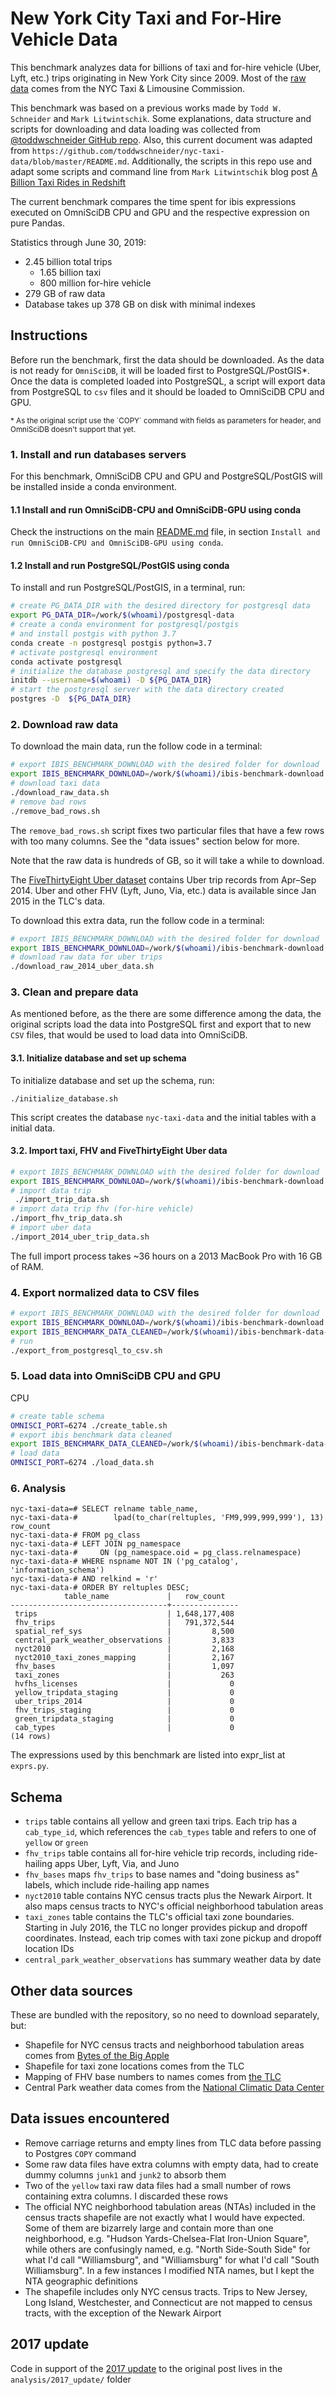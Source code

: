 # New York City Taxi and For-Hire Vehicle Data

This benchmark analyzes data for billions of taxi and for-hire vehicle (Uber, Lyft, etc.)
trips originating in New York City since 2009. Most of the
[raw data](https://www1.nyc.gov/site/tlc/about/tlc-trip-record-data.page)
comes from the NYC Taxi & Limousine Commission.

This benchmark was based on a previous works made by `Todd W. Schneider` and `Mark Litwintschik`.
Some explanations, data structure and scripts for downloading and data loading was collected from
[@toddwschneider GitHub repo](https://github.com/toddwschneider/nyc-taxi-data/). Also, this
current document was adapted from
`https://github.com/toddwschneider/nyc-taxi-data/blob/master/README.md`. Additionally,
the scripts in this repo use and adapt some scripts and command line from `Mark Litwintschik`
blog post [A Billion Taxi Rides in Redshift](https://tech.marksblogg.com/billion-nyc-taxi-rides-redshift.html)

The current benchmark compares the time spent for ibis expressions executed on OmniSciDB CPU and GPU
and the respective expression on pure Pandas.

Statistics through June 30, 2019:

- 2.45 billion total trips
  - 1.65 billion taxi
  - 800 million for-hire vehicle
- 279 GB of raw data
- Database takes up 378 GB on disk with minimal indexes

## Instructions

Before run the benchmark, first the data should be downloaded. As the data is
not ready for `OmniSciDB`, it will be loaded first to PostgreSQL/PostGIS\*.
Once the data is completed loaded into PostgreSQL, a script will export data
from PostgreSQL to `csv` files and it should be loaded to OmniSciDB CPU and GPU.

<small>
* As the original script use the `COPY` command with fields as parameters for
header, and OmniSciDB doesn't support that yet.
</small>

### 1. Install and run databases servers

For this benchmark, OmniSciDB CPU and GPU and PostgreSQL/PostGIS will be installed
inside a conda environment.

#### 1.1 Install and run OmniSciDB-CPU and OmniSciDB-GPU using conda

Check the instructions on the main [README.md](../README.md) file,
in section `Install and run OmniSciDB-CPU and OmniSciDB-GPU using conda`.


#### 1.2 Install and run PostgreSQL/PostGIS using conda

To install and run PostgreSQL/PostGIS, in a terminal, run:

```sh
# create PG_DATA_DIR with the desired directory for postgresql data
export PG_DATA_DIR=/work/$(whoami)/postgresql-data
# create a conda environment for postgresql/postgis
# and install postgis with python 3.7
conda create -n postgresql postgis python=3.7
# activate postgresql environment
conda activate postgresql
# initialize the database postgresql and specify the data directory
initdb --username=$(whoami) -D ${PG_DATA_DIR}
# start the postgresql server with the data directory created
postgres -D  ${PG_DATA_DIR}
```

### 2. Download raw data

To download the main data, run the follow code in a terminal:

```sh
# export IBIS_BENCHMARK_DOWNLOAD with the desired folder for download
export IBIS_BENCHMARK_DOWNLOAD=/work/$(whoami)/ibis-benchmark-download
# download taxi data
./download_raw_data.sh
# remove bad rows
./remove_bad_rows.sh
```

The `remove_bad_rows.sh` script fixes two particular files that have a few rows
with too many columns. See the "data issues" section below for more.

Note that the raw data is hundreds of GB, so it will take a while to download.

The [FiveThirtyEight Uber dataset](https://github.com/fivethirtyeight/uber-tlc-foil-response)
contains Uber trip records from Apr–Sep 2014. Uber and other FHV (Lyft, Juno,
Via, etc.) data is available since Jan 2015 in the TLC's data.

To download this extra data, run the follow code in a terminal:

```sh
# export IBIS_BENCHMARK_DOWNLOAD with the desired folder for download
export IBIS_BENCHMARK_DOWNLOAD=/work/$(whoami)/ibis-benchmark-download
# download raw data for uber trips
./download_raw_2014_uber_data.sh
```

### 3. Clean and prepare data

As mentioned before, as the there are some difference among the data, the original
scripts load the data into PostgreSQL first and export that to new `CSV` files,
that would be used to load data into OmniSciDB.

#### 3.1. Initialize database and set up schema

To initialize database and set up the schema, run:

`./initialize_database.sh`

This script creates the database `nyc-taxi-data` and the initial tables with a
initial data.

#### 3.2. Import taxi, FHV and FiveThirtyEight Uber data

```sh
# export IBIS_BENCHMARK_DOWNLOAD with the desired folder for download
export IBIS_BENCHMARK_DOWNLOAD=/work/$(whoami)/ibis-benchmark-download
# import data trip
 ./import_trip_data.sh
# import data trip fhv (for-hire vehicle)
./import_fhv_trip_data.sh
# import uber data
./import_2014_uber_trip_data.sh
```

The full import process takes ~36 hours on a 2013 MacBook Pro with 16 GB of RAM.

### 4. Export normalized data to CSV files

```sh
# export IBIS_BENCHMARK_DOWNLOAD with the desired folder for download
export IBIS_BENCHMARK_DOWNLOAD=/work/$(whoami)/ibis-benchmark-download
export IBIS_BENCHMARK_DATA_CLEANED=/work/$(whoami)/ibis-benchmark-data-cleaned
# run
./export_from_postgresql_to_csv.sh
```

### 5. Load data into OmniSciDB CPU and GPU

CPU
```sh
# create table schema
OMNISCI_PORT=6274 ./create_table.sh
# export ibis benchmark data cleaned
export IBIS_BENCHMARK_DATA_CLEANED=/work/$(whoami)/ibis-benchmark-data-cleaned
# load data
OMNISCI_PORT=6274 ./load_data.sh
```

### 6. Analysis

```
nyc-taxi-data=# SELECT relname table_name,
nyc-taxi-data-#        lpad(to_char(reltuples, 'FM9,999,999,999'), 13) row_count
nyc-taxi-data-# FROM pg_class
nyc-taxi-data-# LEFT JOIN pg_namespace
nyc-taxi-data-#     ON (pg_namespace.oid = pg_class.relnamespace)
nyc-taxi-data-# WHERE nspname NOT IN ('pg_catalog', 'information_schema')
nyc-taxi-data-# AND relkind = 'r'
nyc-taxi-data-# ORDER BY reltuples DESC;
            table_name             |   row_count   
-----------------------------------+---------------
 trips                             | 1,648,177,408
 fhv_trips                         |   791,372,544
 spatial_ref_sys                   |         8,500
 central_park_weather_observations |         3,833
 nyct2010                          |         2,168
 nyct2010_taxi_zones_mapping       |         2,167
 fhv_bases                         |         1,097
 taxi_zones                        |           263
 hvfhs_licenses                    |             0
 yellow_tripdata_staging           |             0
 uber_trips_2014                   |             0
 fhv_trips_staging                 |             0
 green_tripdata_staging            |             0
 cab_types                         |             0
(14 rows)
```

The expressions used by this benchmark are listed into expr_list at `exprs.py`.

## Schema

- `trips` table contains all yellow and green taxi trips. Each trip has a
    `cab_type_id`, which references the `cab_types` table and refers to one
    of `yellow` or `green`
- `fhv_trips` table contains all for-hire vehicle trip records,
    including ride-hailing apps Uber, Lyft, Via, and Juno
- `fhv_bases` maps `fhv_trips` to base names and "doing business as" labels,
    which include ride-hailing app names
- `nyct2010` table contains NYC census tracts plus the Newark Airport. It also
    maps census tracts to NYC's official neighborhood tabulation areas
- `taxi_zones` table contains the TLC's official taxi zone boundaries.
    Starting in July 2016, the TLC no longer provides pickup and dropoff
    coordinates. Instead, each trip comes with taxi zone pickup and
    dropoff location IDs
- `central_park_weather_observations` has summary weather data by date

## Other data sources

These are bundled with the repository, so no need to download separately, but:

- Shapefile for NYC census tracts and neighborhood tabulation areas comes from
    [Bytes of the Big Apple](https://www1.nyc.gov/site/planning/data-maps/open-data/districts-download-metadata.page)
- Shapefile for taxi zone locations comes from the TLC
- Mapping of FHV base numbers to names comes from
    [the TLC](https://data.cityofnewyork.us/Transportation/FHV-Base-Aggregate-Report/2v9c-2k7f)
- Central Park weather data comes from the [National Climatic Data Center](https://www.ncdc.noaa.gov/)

## Data issues encountered

- Remove carriage returns and empty lines from TLC data before passing to
    Postgres `COPY` command
- Some raw data files have extra columns with empty data, had to create dummy
    columns `junk1` and `junk2` to absorb them
- Two of the `yellow` taxi raw data files had a small number of rows containing
    extra columns. I discarded these rows
- The official NYC neighborhood tabulation areas (NTAs) included in the census
    tracts shapefile are not exactly what I would have expected. Some of them
    are bizarrely large and contain more than one neighborhood, e.g.
    "Hudson Yards-Chelsea-Flat Iron-Union Square", while others are confusingly
    named, e.g. "North Side-South Side" for what I'd call "Williamsburg", and
    "Williamsburg" for what I'd call "South Williamsburg". In a few instances
    I modified NTA names, but I kept the NTA geographic definitions
- The shapefile includes only NYC census tracts. Trips to New Jersey,
    Long Island, Westchester, and Connecticut are not mapped to census
    tracts, with the exception of the Newark Airport

## 2017 update

Code in support of the
[2017 update](https://toddwschneider.com/posts/analyzing-1-1-billion-nyc-taxi-and-uber-trips-with-a-vengeance/#update-2017)
to the original post lives in the `analysis/2017_update/` folder
